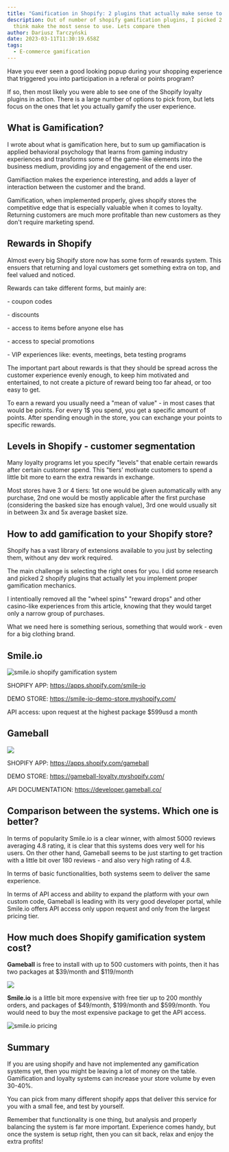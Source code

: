 ```yaml
---
title: "Gamification in Shopify: 2 plugins that actually make sense to use"
description: Out of number of shopify gamification plugins, I picked 2 that I
  think make the most sense to use. Lets compare them
author: Dariusz Tarczyński
date: 2023-03-11T11:30:19.658Z
tags:
  - E-commerce gamification
---
```

H﻿ave you ever seen a good looking popup during your shopping experience that triggered you into participation in a referal or points program?

I﻿f so, then most likely you were able to see one of the Shopify loyalty plugins in action. There is a large number of options to pick from, but lets focus on the ones that let you actually gamify the user experience.

## What is Gamification?

I﻿ wrote about what is gamification here, but to sum up gamifiacation is applied behavioral psychology that learns from gaming industry experiences and transforms some of the game-like elements into the business medium, providing joy and engagement of the end user. 

G﻿amifiaction makes the experience interesting, and adds a layer of interaction between the customer and the brand.

G﻿amification, when implemented properly, gives shopify stores the competitive edge that is especially valuable when it comes to loyalty. Returning customers are much more profitable than new customers as they don't require marketing spend.

## R﻿ewards in Shopify

A﻿lmost every big Shopify store now has some form of rewards system. This ensuers that returning and loyal customers get something extra on top, and feel valued and noticed.

R﻿ewards can take different forms, but mainly are:

\-﻿ coupon codes

\-﻿ discounts

\-﻿ access to items before anyone else has

\-﻿ access to special promotions

\-﻿ VIP experiences like: events, meetings, beta testing programs

T﻿he important part about rewards is that they should be spread across the customer experience evenly enough, to keep him motivated and entertained, to not create a picture of reward being too far ahead, or too easy to get.

T﻿o earn a reward you usually need a "mean of value" - in most cases that would be points. For every 1$ you spend, you get a specific amount of points. After spending enough in the store, you can exchange your points to specific rewards.

## L﻿evels in Shopify - customer segmentation

M﻿any loyalty programs let you specify "levels" that enable certain rewards after certain customer spend. This "tiers' motivate customers to spend a little bit more to earn the extra rewards in exchange.

M﻿ost stores have 3 or 4 tiers: 1st one would be given automatically with any purchase, 2nd one would be mostly applicable after the first purchase (considering the basked size has enough value), 3rd one would usually sit in between 3x and 5x average basket size.

## H﻿ow to add gamification to your Shopify store?

S﻿hopify has a vast library of extensions available to you just by selecting them, without any dev work required.

T﻿he main challenge is selecting the right ones for you. I did some research and picked 2 shopify plugins that actually let you implement proper gamification mechanics.

I﻿ intentioally removed all the "wheel spins" "reward drops" and other casino-like experiences from this article, knowing that they would target only a narrow group of purchases. 

W﻿hat we need here is something serious, something that would work - even for a big clothing brand.

## S﻿mile.io

![smile.io shopify gamification system](/static/img/smileio-shopify-gamification-system.png)

SHOPIFY APP: <https://apps.shopify.com/smile-io>

DEMO STORE: <https://smile-io-demo-store.myshopify.com/>

API access: upon request at the highest package $599usd a month

## G﻿ameball

![](/static/img/gameball-shopify-gamification-syste.png)

SHOPIFY APP: <https://apps.shopify.com/gameball>

DEMO STORE: <https://gameball-loyalty.myshopify.com/>

API DOCUMENTATION: <https://developer.gameball.co/>



## C﻿omparison between the systems. Which one is better?



I﻿n terms of popularity Smile.io is a clear winner, with almost 5000 reviews averaging 4.8 rating, it is clear that this systems does very well for his users. On ther other hand, Gameball seems to be just starting to get traction with a little bit over 180 reviews - and also very high rating of 4.8.



I﻿n terms of basic functionalities, both systems seem to deliver the same experience.



I﻿n terms of API access and ability to expand the platform with your own custom code, Gameball is leading with its very good developer portal, while Smile.io offers API access only uppon request and only from the largest pricing tier.



## How much does Shopify gamification system cost?

**G﻿ameball** is free to install with up to 500 customers with points, then it has two packages at $39/month and $119/month

![](/static/img/gameball-shopify-gamification-pricing.png)

**S﻿mile.io** is a little bit more expensive with free tier up to 200 monthly orders, and packages of $49/month, $199/month and $599/month. You would need to buy the most expensive package to get the API access.

![smile.io pricing](/static/img/brave_wiye8m8osa.png)



## S﻿ummary

I﻿f you are using shopify and have not implemented any gamification systems yet, then you might be leaving a lot of money on the table. Gamification and loyalty systems can increase your store volume by even 30-40%.

You can pick from many different shopify apps that deliver this service for you with a small fee, and test by yourself.

R﻿emember that functionality is one thing, but analysis and properly balancing the system is far more important. Experience comes handy, but once the system is setup right, then you can sit back, relax and enjoy the extra profits!